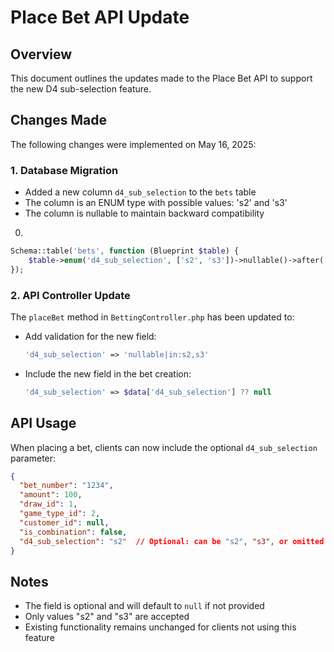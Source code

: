 # Place Bet API Update

## Overview
This document outlines the updates made to the Place Bet API to support the new D4 sub-selection feature.

## Changes Made
The following changes were implemented on May 16, 2025:

### 1. Database Migration
- Added a new column `d4_sub_selection` to the `bets` table
- The column is an ENUM type with possible values: 's2' and 's3'
- The column is nullable to maintain backward compatibility
0.

```php
Schema::table('bets', function (Blueprint $table) {
    $table->enum('d4_sub_selection', ['s2', 's3'])->nullable()->after('is_combination');
});
```

### 2. API Controller Update
The `placeBet` method in `BettingController.php` has been updated to:

- Add validation for the new field:
  ```php
  'd4_sub_selection' => 'nullable|in:s2,s3'
  ```

- Include the new field in the bet creation:
  ```php
  'd4_sub_selection' => $data['d4_sub_selection'] ?? null
  ```

## API Usage
When placing a bet, clients can now include the optional `d4_sub_selection` parameter:

```json
{
  "bet_number": "1234",
  "amount": 100,
  "draw_id": 1,
  "game_type_id": 2,
  "customer_id": null,
  "is_combination": false,
  "d4_sub_selection": "s2"  // Optional: can be "s2", "s3", or omitted
}
```

## Notes
- The field is optional and will default to `null` if not provided
- Only values "s2" and "s3" are accepted
- Existing functionality remains unchanged for clients not using this feature
